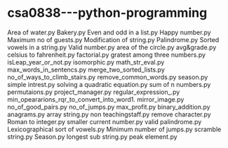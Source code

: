 # csa0838---python-programming
Area of water.py
Bakery.py
Even and odd in a list.py
Happy number.py
Maximum no of guests.py
Modification of string.py
Palindrome.py
Sorted vowels in a string.py
Valid number.py
area of the circle.py
avg&grade.py
celsius to fahrenheit.py
factorial.py
gratest among three numbers.py
isLeap_year_or_not.py
isomorphic.py
math_str_eval.py
max_words_in_sentencs.py
merge_two_sorted_lists.py
no_of_ways_to_climb_stairs.py
remove_common_words.py
season.py
simple intrest.py
solving a quadratic equation.py
sum of n numbers.py
permutaions.py
project_manager.py
regular_expression_.py
min_opeararions_rqr_to_convert_into_word1.
mirror_image.py
no_of_good_pairs.py
no_of_jumps.py
max_profit.py
binary_addition.py
anagrams.py
array string.py
non teachingstaff.py
remove character.py
Roman to integer.py
smaller current number.py
valid palindrome.py
Lexicographical sort of vowels.py
Minimum number of jumps.py
scramble string.py
Season.py
longest sub string.py
peak element.py
